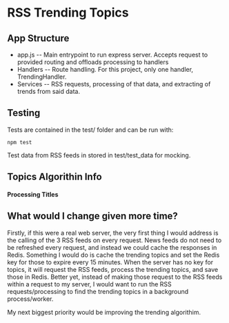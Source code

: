# RSS Trending Topics

## App Structure

* app.js -- Main entrypoint to run express server. Accepts request to provided routing and offloads processing to handlers
* Handlers -- Route handling. For this project, only one handler, TrendingHandler.
* Services -- RSS requests, processing of that data, and extracting of trends from said data.

## Testing

Tests are contained in the test/ folder and can be run with:

```npm test```

Test data from RSS feeds in stored in test/test_data for mocking.

## Topics Algorithin Info

#### Processing Titles


## What would I change given more time?

Firstly, if this were a real web server, the very first thing I would address is the calling of the 3 RSS feeds on every request.
News feeds do not need to be refreshed every request, and instead we could cache the responses in Redis.
Something I would do is cache the trending topics and set the Redis key for those to expire every 15 minutes. When the server has no key for topics, 
it will request the RSS feeds, process the trending topics, and save those in Redis. Better yet, instead of making those request to the RSS feeds within 
a request to my server, I would want to run the RSS requests/processing to find the trending topics in a background process/worker.

My next biggest priority would be improving the trending algorithim.


